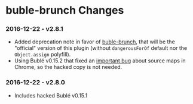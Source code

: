 # buble-brunch Changes

### 2016-12-22 - v2.8.1

- Added deprecation note in favor of [buble-brunch](https://github.com/brunch/buble-brunch), that will be the "official" version of this plugin (without `dangerousForOf` default nor the `Object.assign` polyfill).
- Using Bublé v0.15.2 that fixed an [important bug](https://gitlab.com/Rich-Harris/buble/issues/136) about source maps in Chrome, so the hacked copy is not needed.

### 2016-12-22 - v2.8.0

- Includes hacked Bublé v0.15.1
